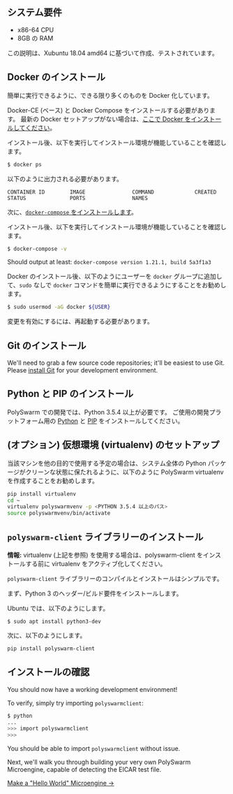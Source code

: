 ## システム要件

* x86-64 CPU
* 8GB の RAM

この説明は、Xubuntu 18.04 amd64 に基づいて作成、テストされています。

## Docker のインストール

簡単に実行できるように、できる限り多くのものを Docker 化しています。

Docker-CE (ベース) と Docker Compose をインストールする必要があります。 最新の Docker セットアップがない場合は、[ここで Docker をインストールしてください](https://docs.docker.com/install/)。

インストール後、以下を実行してインストール環境が機能していることを確認します。

```bash
$ docker ps
```

以下のように出力される必要があります。

    CONTAINER ID        IMAGE               COMMAND             CREATED             STATUS              PORTS               NAMES
    

次に、[`docker-compose` をインストールします](https://docs.docker.com/compose/install/)。

インストール後、以下を実行してインストール環境が機能していることを確認します。

```bash
$ docker-compose -v
```

Should output at least: `docker-compose version 1.21.1, build 5a3f1a3`

Docker のインストール後、以下のようにユーザーを `docker` グループに追加して、`sudo` なしで `docker` コマンドを簡単に実行できるようにすることをお勧めします。

```bash
$ sudo usermod -aG docker ${USER}
```

変更を有効にするには、再起動する必要があります。

## Git のインストール

We'll need to grab a few source code repositories; it'll be easiest to use Git. Please [install Git](https://git-scm.com/book/en/v2/Getting-Started-Installing-Git) for your development environment.

## Python と PIP のインストール

PolySwarm での開発では、Python 3.5.4 以上が必要です。 ご使用の開発プラットフォーム用の [Python](https://www.python.org/downloads/) と [PIP](https://pip.pypa.io/en/stable/installing/) をインストールしてください。

## (オプション) 仮想環境 (virtualenv) のセットアップ

当該マシンを他の目的で使用する予定の場合は、システム全体の Python パッケージがクリーンな状態に保たれるように、以下のように PolySwarm virtualenv を作成することをお勧めします。

```bash
pip install virtualenv
cd ~
virtualenv polyswarmvenv -p <PYTHON 3.5.4 以上のパス>
source polyswarmvenv/bin/activate
```

## `polyswarm-client` ライブラリーのインストール

<div class="m-flag">
  <p>
    <strong>情報:</strong>
    virtualenv (上記を参照) を使用する場合は、polyswarm-client をインストールする前に virtualenv をアクティブ化してください。
  </p>
</div>

`polyswarm-client` ライブラリーのコンパイルとインストールはシンプルです。

まず、Python 3 のヘッダー/ビルド要件をインストールします。

Ubuntu では、以下のようにします。

    $ sudo apt install python3-dev
    

次に、以下のようにします。

```bash
pip install polyswarm-client
```

## インストールの確認

You should now have a working development environment!

To verify, simply try importing `polyswarmclient`:

```bash
$ python
...
>>> import polyswarmclient
>>>
```

You should be able to import `polyswarmclient` without issue.

Next, we'll walk you through building your very own PolySwarm Microengine, capable of detecting the EICAR test file.

[Make a "Hello World" Microengine →](/microengines-scratch-to-eicar/)